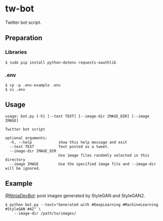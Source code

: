 # tw-bot

Twitter bot script.

## Preparation

### Libraries

```shell
$ sudo pip install python-dotenv requests-oauthlib
```

### .env

```shell
$ cp -p .env-example .env
$ vi .env
```

## Usage

```shell
usage: bot.py [-h] [--text TEXT] [--image-dir IMAGE_DIR] [--image IMAGE]

Twitter bot script

optional arguments:
  -h, --help            show this help message and exit
  --text TEXT           Text posted as a tweet.
  --image-dir IMAGE_DIR
                        Use image files randomly selected in this directory
  --image IMAGE         Use the specified image file and --image-dir will be ignored.

```

## Example

[@NinjaDevBot](https://twitter.com/NinjaDevBot): post images generated by StyleGAN and StyleGAN2.

```shell
$ python bot.py --text="Generated with #DeepLearning #MachineLearning #StyleGAN #AI" \
    --image-dir /path/to/images/
```
